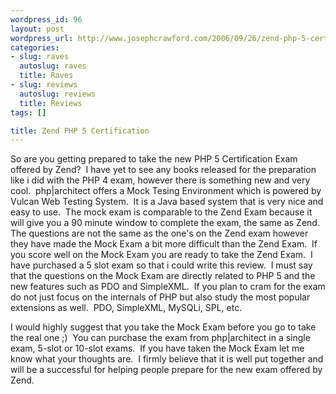 ```yaml
--- 
wordpress_id: 96
layout: post
wordpress_url: http://www.josephcrawford.com/2006/09/26/zend-php-5-certification/
categories: 
- slug: raves
  autoslug: raves
  title: Raves
- slug: reviews
  autoslug: reviews
  title: Reviews
tags: []

title: Zend PHP 5 Certification
---
```


So are you getting prepared to take the new PHP 5 Certification Exam offered by Zend?  I have yet to see any books released for the preparation like i did with the PHP 4 exam, however there is something new and very cool.  php|architect offers a Mock Tesing Environment which is powered by Vulcan Web Testing System.  It is a Java based system that is very nice and easy to use.  The mock exam is comparable to the Zend Exam because it will give you a 90 minute window to complete the exam, the same as Zend.  The questions are not the same as the one's on the Zend exam however they have made the Mock Exam a bit more difficult than the Zend Exam.  If you score well on the Mock Exam you are ready to take the Zend Exam.  I have purchased a 5 slot exam so that i could write this review.  I must say that the questions on the Mock Exam are directly related to PHP 5 and the new features such as PDO and SimpleXML.  If you plan to cram for the exam do not just focus on the internals of PHP but also study the most popular extensions as well.  PDO, SimpleXML, MySQLi, SPL, etc.

I would highly suggest that you take the Mock Exam before you go to take the real one ;)  You can purchase the exam from php|architect in a single exam, 5-slot or 10-slot exams.  If you have taken the Mock Exam let me know what your thoughts are.  I firmly believe that it is well put together and will be a successful for helping people prepare for the new exam offered by Zend.
